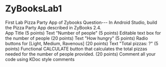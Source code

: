 # ZyBooksLab1
 First Lab Pizza Party App of Zybooks
Question---
In Android Studio, build the Pizza Party App described in ZyBooks 2.4.  
App Title (5 points)
Text "Number of people" (5 points)
Editable text box for the number of people (20 points)
Text "How hungry" (5 points)
Radio buttons for [Light, Medium, Ravenous] (20 points)
Text "Total pizzas: ?" (5 points)
Functional CALCULATE button that calculates the total pizzas needed for the number of people provided. (20 points)
Comment all your code using KDoc style comments

